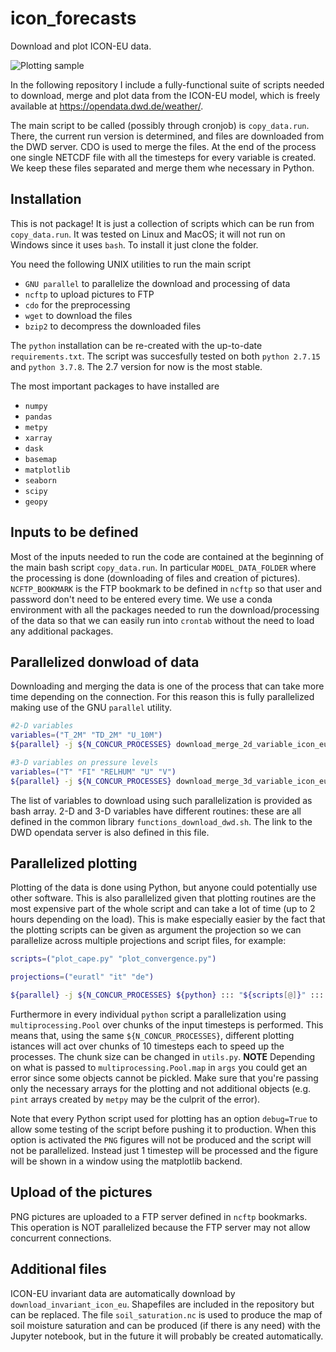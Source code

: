 # icon_forecasts
Download and plot ICON-EU data.

![Plotting sample](http://guidocioni.altervista.org/icon_forecasts/winds_jet/winds_jet_72.png)

In the following repository I include a fully-functional suite of scripts 
needed to download, merge and plot data from the ICON-EU model,
which is freely available at https://opendata.dwd.de/weather/.

The main script to be called (possibly through cronjob) is `copy_data.run`. 
There, the current run version is determined, and files are downloaded from the DWD server.
CDO is used to merge the files. At the end of the process one single NETCDF file with all the timesteps for every variable is created. We keep these files separated and merge them whe necessary in Python.

## Installation
This is not package! It is just a collection of scripts which can be run from `copy_data.run`. It was tested on Linux and MacOS; it will not run on Windows since it uses `bash`. To install it just clone the folder.

You need the following UNIX utilities to run the main script
- `GNU parallel` to parallelize the download and processing of data
- `ncftp` to upload pictures to FTP
- `cdo` for the preprocessing
- `wget` to download the files
- `bzip2` to decompress the downloaded files

The `python` installation can be re-created with the up-to-date `requirements.txt`. The script was succesfully tested on both `python 2.7.15` and `python 3.7.8`. The 2.7 version for now is the most stable.

The most important packages to have installed are 

- `numpy`
- `pandas`
- `metpy`
- `xarray`
- `dask`
- `basemap`
- `matplotlib`
- `seaborn`
- `scipy`
- `geopy`

## Inputs to be defined 
Most of the inputs needed to run the code are contained at the beginning of the main bash script `copy_data.run`. In particular `MODEL_DATA_FOLDER` where the processing is done (downloading of files and creation of pictures). 
`NCFTP_BOOKMARK` is the FTP bookmark to be defined in `ncftp` so that user and password don't need to be entered every time.
We use a conda environment with all the packages needed to run the download/processing of the data so that we can easily run into `crontab` without the need to load any additional packages.

## Parallelized donwload of data 
Downloading and merging the data is one of the process that can take more time depending on the connection.
For this reason this is fully parallelized making use of the GNU `parallel` utility.
```bash
#2-D variables
variables=("T_2M" "TD_2M" "U_10M")
${parallel} -j ${N_CONCUR_PROCESSES} download_merge_2d_variable_icon_eu ::: "${variables[@]}"

#3-D variables on pressure levels
variables=("T" "FI" "RELHUM" "U" "V")
${parallel} -j ${N_CONCUR_PROCESSES} download_merge_3d_variable_icon_eu ::: "${variables[@]}"
```
The list of variables to download using such parallelization is provided as bash array. 2-D and 3-D variables have different
routines: these are all defined in the common library `functions_download_dwd.sh`. The link to the DWD opendata server is also defined in this file.

## Parallelized plotting
Plotting of the data is done using Python, but anyone could potentially use other software. This is also parallelized
given that plotting routines are the most expensive part of the whole script and can take a lot of time (up to 2 hours
depending on the load).
This is make especially easier by the
fact that the plotting scripts can be given as argument the projection so we can parallelize across multiple projections
and script files, for example:
```bash
scripts=("plot_cape.py" "plot_convergence.py")

projections=("euratl" "it" "de")

${parallel} -j ${N_CONCUR_PROCESSES} ${python} ::: "${scripts[@]}" ::: "${projections[@]}"
```
Furthermore in every individual `python` script a parallelization using `multiprocessing.Pool` over chunks of the input timesteps is performed. This means that, using the same `${N_CONCUR_PROCESSES}`, different plotting istances will act over chunks of 10 timesteps each to speed up the processes. The chunk size can be changed in `utils.py`.
**NOTE**
Depending on what is passed to `multiprocessing.Pool.map` in `args` you could get an error since some objects cannot be pickled. Make sure that you're passing only the necessary arrays for the plotting and not additional objects (e.g. `pint` arrays created by `metpy` may be the culprit of the error).

Note that every Python script used for plotting has an option `debug=True` to allow some testing of the script before pushing it to production. When this option is activated the `PNG` figures will not be produced and the script will not be parallelized. Instead just 1 timestep will be processed and the figure will be shown in a window using the matplotlib backend.

## Upload of the pictures
PNG pictures are uploaded to a FTP server defined in `ncftp` bookmarks. This operation is NOT parallelized because the FTP server may not allow concurrent connections.

## Additional files
ICON-EU invariant data are automatically download by `download_invariant_icon_eu`. Shapefiles are included in the repository but can be replaced. The file `soil_saturation.nc` is used to produce the map of soil moisture saturation and can be produced (if there is any need) with the Jupyter notebook, but in the future it will probably be created automatically.
